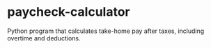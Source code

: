 # paycheck-calculator
Python program that calculates take-home pay after taxes, including overtime and deductions.

